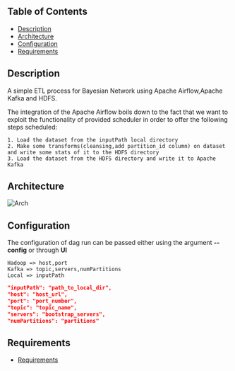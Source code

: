 
<!-- TOC -->
## Table of Contents
  * [Description](#description)
  * [Architecture](#architecture)
  * [Configuration](#configuration)
  * [Requirements](#requirements)
<!-- TOC -->

## Description

A simple ETL process for Bayesian Network using Apache Airflow,Apache Kafka and HDFS.

The integration of the Apache Airflow boils down to the fact that we want to exploit
the functionality of provided scheduler in order to offer the following steps scheduled:

    1. Load the dataset from the inputPath local directory
    2. Make some transforms(cleansing,add partition_id column) on dataset and write some stats of it to the HDFS directory
    3. Load the dataset from the HDFS directory and write it to Apache Kafka

## Architecture
![Arch](img/etl_bn)

## Configuration

The configuration of dag run can be passed either using the argument **--config** or through **UI**

    Hadoop => host,port
    Kafka => topic,servers,numPartitions
    Local => inputPath

```json
"inputPath": "path_to_local_dir",
"host": "host_url",
"port": "port_number",
"topic": "topic_name",
"servers": "bootstrap_servers",
"numPartitions": "partitions"
```

## Requirements
* [Requirements](requirements/requirements.txt)
